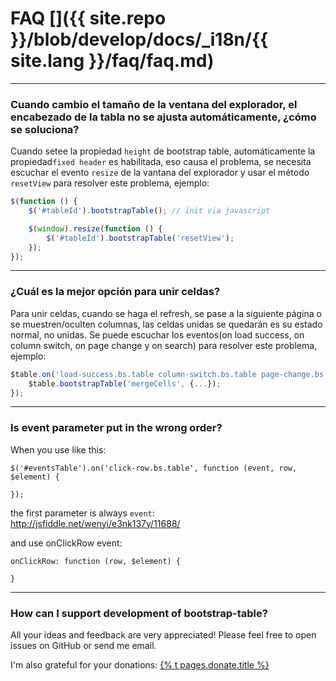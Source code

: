 # FAQ []({{ site.repo }}/blob/develop/docs/_i18n/{{ site.lang }}/faq/faq.md)

---

### Cuando cambio el tamaño de la ventana del explorador, el encabezado de la tabla no se ajusta automáticamente, ¿cómo se soluciona?

Cuando setee la propiedad `height` de bootstrap table, automáticamente la propiedad`fixed header` es habilitada, eso causa el problema, se necesita escuchar el evento `resize` de la vantana del explorador y usar el método `resetView` para resolver este problema, ejemplo:

```js
$(function () {
    $('#tableId').bootstrapTable(); // init via javascript

    $(window).resize(function () {
        $('#tableId').bootstrapTable('resetView');
    });
});
```

---

### ¿Cuál es la mejor opción para unir celdas?

Para unir celdas, cuando se haga el refresh, se pase a la siguiente página o se muestren/oculten columnas, las celdas unidas se quedarán es su estado normal, no unidas. Se puede escuchar los eventos(on load success, on column switch, on page change y on search) para resolver este problema, ejemplo:

```js
$table.on('load-success.bs.table column-switch.bs.table page-change.bs.table search.bs.table', function () {
    $table.bootstrapTable('mergeCells', {...});
});
```

---

### Is event parameter put in the wrong order?

When you use like this:

```
$('#eventsTable').on('click-row.bs.table', function (event, row, $element) {

});
```

the first parameter is always `event`: http://jsfiddle.net/wenyi/e3nk137y/11688/

and use onClickRow event:

```
onClickRow: function (row, $element) {

}
```

---

### How can I support development of bootstrap-table?

All your ideas and feedback are very appreciated! Please feel free to open issues on GitHub or send me email.

I'm also grateful for your donations: <a href="/donate">{% t pages.donate.title %}</a>
